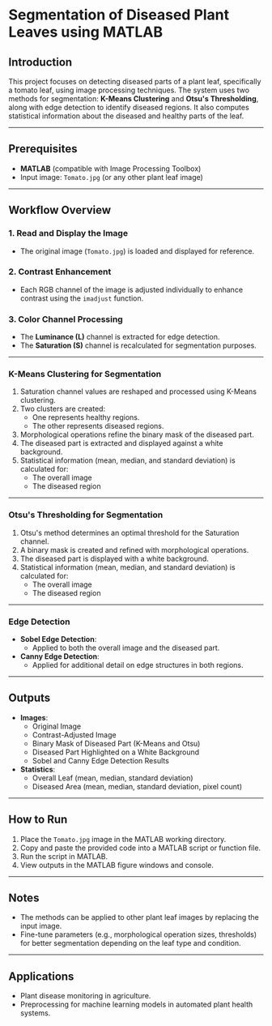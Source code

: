 # Segmentation of Diseased Plant Leaves using MATLAB

## Introduction
This project focuses on detecting diseased parts of a plant leaf, specifically a tomato leaf, using image processing techniques. The system uses two methods for segmentation: **K-Means Clustering** and **Otsu's Thresholding**, along with edge detection to identify diseased regions. It also computes statistical information about the diseased and healthy parts of the leaf.

---

## Prerequisites
- **MATLAB** (compatible with Image Processing Toolbox)
- Input image: `Tomato.jpg` (or any other plant leaf image)

---

## Workflow Overview

### 1. Read and Display the Image
- The original image (`Tomato.jpg`) is loaded and displayed for reference.

### 2. Contrast Enhancement
- Each RGB channel of the image is adjusted individually to enhance contrast using the `imadjust` function.

### 3. Color Channel Processing
- The **Luminance (L)** channel is extracted for edge detection.
- The **Saturation (S)** channel is recalculated for segmentation purposes.

---

### **K-Means Clustering for Segmentation**
1. Saturation channel values are reshaped and processed using K-Means clustering.
2. Two clusters are created:
   - One represents healthy regions.
   - The other represents diseased regions.
3. Morphological operations refine the binary mask of the diseased part.
4. The diseased part is extracted and displayed against a white background.
5. Statistical information (mean, median, and standard deviation) is calculated for:
   - The overall image
   - The diseased region

---

### **Otsu's Thresholding for Segmentation**
1. Otsu's method determines an optimal threshold for the Saturation channel.
2. A binary mask is created and refined with morphological operations.
3. The diseased part is displayed with a white background.
4. Statistical information (mean, median, and standard deviation) is calculated for:
   - The overall image
   - The diseased region

---

### **Edge Detection**
- **Sobel Edge Detection**:
  - Applied to both the overall image and the diseased part.
- **Canny Edge Detection**:
  - Applied for additional detail on edge structures in both regions.

---

## Outputs
- **Images**:
  - Original Image
  - Contrast-Adjusted Image
  - Binary Mask of Diseased Part (K-Means and Otsu)
  - Diseased Part Highlighted on a White Background
  - Sobel and Canny Edge Detection Results
- **Statistics**:
  - Overall Leaf (mean, median, standard deviation)
  - Diseased Area (mean, median, standard deviation, pixel count)

---

## How to Run
1. Place the `Tomato.jpg` image in the MATLAB working directory.
2. Copy and paste the provided code into a MATLAB script or function file.
3. Run the script in MATLAB.
4. View outputs in the MATLAB figure windows and console.

---

## Notes
- The methods can be applied to other plant leaf images by replacing the input image.
- Fine-tune parameters (e.g., morphological operation sizes, thresholds) for better segmentation depending on the leaf type and condition.

---

## Applications
- Plant disease monitoring in agriculture.
- Preprocessing for machine learning models in automated plant health systems.

